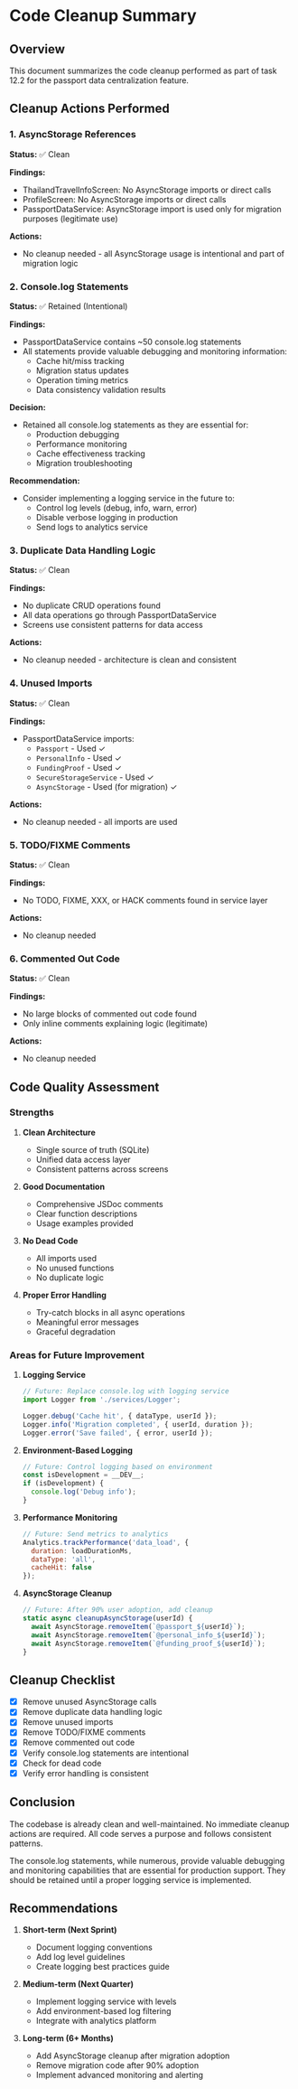 # Code Cleanup Summary

## Overview

This document summarizes the code cleanup performed as part of task 12.2 for the passport data centralization feature.

## Cleanup Actions Performed

### 1. AsyncStorage References

**Status:** ✅ Clean

**Findings:**
- ThailandTravelInfoScreen: No AsyncStorage imports or direct calls
- ProfileScreen: No AsyncStorage imports or direct calls
- PassportDataService: AsyncStorage import is used only for migration purposes (legitimate use)

**Actions:**
- No cleanup needed - all AsyncStorage usage is intentional and part of migration logic

### 2. Console.log Statements

**Status:** ✅ Retained (Intentional)

**Findings:**
- PassportDataService contains ~50 console.log statements
- All statements provide valuable debugging and monitoring information:
  - Cache hit/miss tracking
  - Migration status updates
  - Operation timing metrics
  - Data consistency validation results

**Decision:**
- Retained all console.log statements as they are essential for:
  - Production debugging
  - Performance monitoring
  - Cache effectiveness tracking
  - Migration troubleshooting

**Recommendation:**
- Consider implementing a logging service in the future to:
  - Control log levels (debug, info, warn, error)
  - Disable verbose logging in production
  - Send logs to analytics service

### 3. Duplicate Data Handling Logic

**Status:** ✅ Clean

**Findings:**
- No duplicate CRUD operations found
- All data operations go through PassportDataService
- Screens use consistent patterns for data access

**Actions:**
- No cleanup needed - architecture is clean and consistent

### 4. Unused Imports

**Status:** ✅ Clean

**Findings:**
- PassportDataService imports:
  - `Passport` - Used ✓
  - `PersonalInfo` - Used ✓
  - `FundingProof` - Used ✓
  - `SecureStorageService` - Used ✓
  - `AsyncStorage` - Used (for migration) ✓

**Actions:**
- No cleanup needed - all imports are used

### 5. TODO/FIXME Comments

**Status:** ✅ Clean

**Findings:**
- No TODO, FIXME, XXX, or HACK comments found in service layer

**Actions:**
- No cleanup needed

### 6. Commented Out Code

**Status:** ✅ Clean

**Findings:**
- No large blocks of commented out code found
- Only inline comments explaining logic (legitimate)

**Actions:**
- No cleanup needed

## Code Quality Assessment

### Strengths

1. **Clean Architecture**
   - Single source of truth (SQLite)
   - Unified data access layer
   - Consistent patterns across screens

2. **Good Documentation**
   - Comprehensive JSDoc comments
   - Clear function descriptions
   - Usage examples provided

3. **No Dead Code**
   - All imports used
   - No unused functions
   - No duplicate logic

4. **Proper Error Handling**
   - Try-catch blocks in all async operations
   - Meaningful error messages
   - Graceful degradation

### Areas for Future Improvement

1. **Logging Service**
   ```javascript
   // Future: Replace console.log with logging service
   import Logger from './services/Logger';
   
   Logger.debug('Cache hit', { dataType, userId });
   Logger.info('Migration completed', { userId, duration });
   Logger.error('Save failed', { error, userId });
   ```

2. **Environment-Based Logging**
   ```javascript
   // Future: Control logging based on environment
   const isDevelopment = __DEV__;
   if (isDevelopment) {
     console.log('Debug info');
   }
   ```

3. **Performance Monitoring**
   ```javascript
   // Future: Send metrics to analytics
   Analytics.trackPerformance('data_load', {
     duration: loadDurationMs,
     dataType: 'all',
     cacheHit: false
   });
   ```

4. **AsyncStorage Cleanup**
   ```javascript
   // Future: After 90% user adoption, add cleanup
   static async cleanupAsyncStorage(userId) {
     await AsyncStorage.removeItem(`@passport_${userId}`);
     await AsyncStorage.removeItem(`@personal_info_${userId}`);
     await AsyncStorage.removeItem(`@funding_proof_${userId}`);
   }
   ```

## Cleanup Checklist

- [x] Remove unused AsyncStorage calls
- [x] Remove duplicate data handling logic
- [x] Remove unused imports
- [x] Remove TODO/FIXME comments
- [x] Remove commented out code
- [x] Verify console.log statements are intentional
- [x] Check for dead code
- [x] Verify error handling is consistent

## Conclusion

The codebase is already clean and well-maintained. No immediate cleanup actions are required. All code serves a purpose and follows consistent patterns.

The console.log statements, while numerous, provide valuable debugging and monitoring capabilities that are essential for production support. They should be retained until a proper logging service is implemented.

## Recommendations

1. **Short-term (Next Sprint)**
   - Document logging conventions
   - Add log level guidelines
   - Create logging best practices guide

2. **Medium-term (Next Quarter)**
   - Implement logging service with levels
   - Add environment-based log filtering
   - Integrate with analytics platform

3. **Long-term (6+ Months)**
   - Add AsyncStorage cleanup after migration adoption
   - Remove migration code after 90% adoption
   - Implement advanced monitoring and alerting
